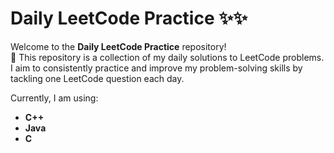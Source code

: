 # Daily LeetCode Practice ✨✨

Welcome to the **Daily LeetCode Practice** repository! 
<br>
🎯 This repository is a collection of my daily solutions to LeetCode problems. I aim to consistently practice and improve my problem-solving skills by tackling one LeetCode question each day.

Currently, I am using:
- **C++**
- **Java**
- **C**
